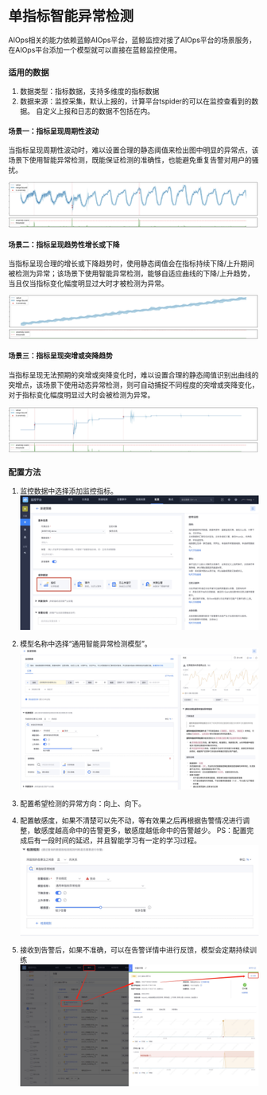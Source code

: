 # 单指标智能异常检测

AIOps相关的能力依赖蓝鲸AIOps平台，蓝鲸监控对接了AIOps平台的场景服务，在AIOps平台添加一个模型就可以直接在蓝鲸监控使用。 


### 适用的数据

1. 数据类型：指标数据，支持多维度的指标数据
2. 数据来源：监控采集，默认上报的，计算平台tspider的可以在监控查看到的数据。 自定义上报和日志的数据不包括在内。 

#### 场景一：指标呈现周期性波动 

当指标呈现周期性波动时，难以设置合理的静态阈值来检出图中明显的异常点，该场景下使用智能异常检测，既能保证检测的准确性，也能避免重复告警对用户的骚扰。

![](media/16614289204800.jpg)



#### 场景二：指标呈现趋势性增长或下降

当指标呈现合理的增长或下降趋势时，使用静态阈值会在指标持续下降/上升期间被检测为异常；该场景下使用智能异常检测，能够自适应曲线的下降/上升趋势，当且仅当指标变化幅度明显过大时才被检测为异常。

![](media/16614289295131.jpg)



#### 场景三：指标呈现突增或突降趋势

当指标呈现无法预期的突增或突降变化时，难以设置合理的静态阈值识别出曲线的突增点，该场景下使用动态异常检测，则可自动捕捉不同程度的突增或突降变化，对于指标变化幅度明显过大时会被检测为异常。

![](media/16614289388258.jpg)




### 配置方法

1. 监控数据中选择添加监控指标。
![](media/16614288675108.jpg)

2. 模型名称中选择“通用智能异常检测模型”。
![](media/16914642718256.jpg)

3. 配置希望检测的异常方向：向上、向下。
4. 配置敏感度，如果不清楚可以先不动，等有效果之后再根据告警情况进行调整，敏感度越高命中的告警更多，敏感度越低命中的告警越少。
  PS：配置完成后有一段时间的延迟，并且智能学习有一定的学习过程。
![](media/16914641915372.jpg)

5. 接收到告警后，如果不准确，可以在告警详情中进行反馈，模型会定期持续训练
![](media/16614289123180.jpg)




